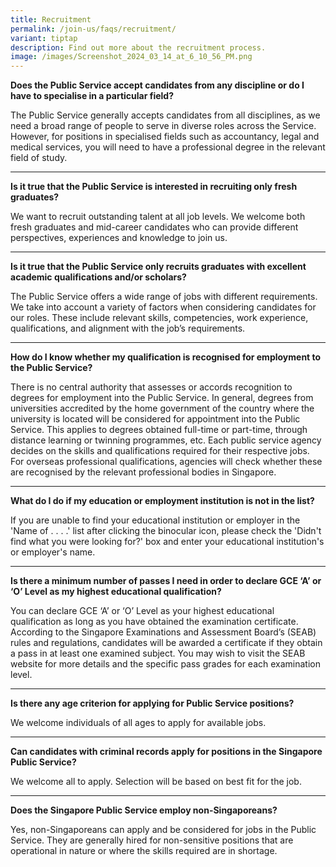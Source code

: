 ```yaml
---
title: Recruitment
permalink: /join-us/faqs/recruitment/
variant: tiptap
description: Find out more about the recruitment process.
image: /images/Screenshot_2024_03_14_at_6_10_56_PM.png
---
```

<p><strong>Does the Public Service accept candidates from any discipline or do I have to specialise in a particular field?</strong>
</p>
<p>The Public Service generally accepts candidates from all disciplines,
as we need a broad range of people to serve in diverse roles across the
Service. However, for positions in specialised fields such as accountancy,
legal and medical services, you will need to have a professional degree
in the relevant field of study.</p>
<hr>
<p><strong>Is it true that the Public Service is interested in recruiting only fresh graduates?</strong>
</p>
<p>We want to recruit outstanding talent at all job levels. We welcome both
fresh graduates and mid-career candidates who can provide different perspectives,
experiences and knowledge to join us.</p>
<hr>
<p><strong>Is it true that the Public Service only recruits graduates with excellent academic qualifications and/or scholars?</strong>
</p>
<p>The Public Service offers a wide range of jobs with different requirements.
We take into account a variety of factors when considering candidates for
our roles. These include relevant skills, competencies, work experience,
qualifications, and alignment with the job’s requirements.</p>
<hr>
<p><strong>How do I know whether my qualification is recognised for employment to the Public Service?</strong>
</p>
<p>There is no central authority that assesses or accords recognition to
degrees for employment into the Public Service. In general, degrees from
universities accredited by the home government of the country where the
university is located will be considered for appointment into the Public
Service. This applies to degrees obtained full-time or part-time, through
distance learning or twinning programmes, etc. Each public service agency
decides on the skills and qualifications required for their respective
jobs. For overseas professional qualifications, agencies will check whether
these are recognised by the relevant professional bodies in Singapore.</p>
<hr>
<p><strong>What do I do if my education or employment institution is not in the list?</strong>
</p>
<p>If you are unable to find your educational institution or employer in
the 'Name of . . . .' list after clicking the binocular icon, please check
the 'Didn't find what you were looking for?' box and enter your educational
institution's or employer's name.</p>
<hr>
<p><strong>Is there a minimum number of passes I need in order to declare GCE ‘A’ or ‘O’ Level as my highest educational qualification?</strong>
</p>
<p>You can declare GCE ‘A’ or ‘O’ Level as your highest educational qualification
as long as you have obtained the examination certificate. According to
the Singapore Examinations and Assessment Board’s (SEAB) rules and regulations,
candidates will be awarded a certificate if they obtain a pass in at least
one examined subject. You may wish to visit the SEAB website for more details
and the specific pass grades for each examination level.</p>
<hr>
<p><strong>Is there any age criterion for applying for Public Service positions?</strong>
</p>
<p>We welcome individuals of all ages to apply for available jobs.</p>
<hr>
<p><strong>Can candidates with criminal records apply for positions in the Singapore Public Service?</strong>
</p>
<p>We welcome all to apply. Selection will be based on best fit for the job.</p>
<hr>
<p><strong>Does the Singapore Public Service employ non-Singaporeans?</strong>
</p>
<p>Yes, non-Singaporeans can apply and be considered for jobs in the Public
Service. They are generally hired for non-sensitive positions that are
operational in nature or where the skills required are in shortage.</p>